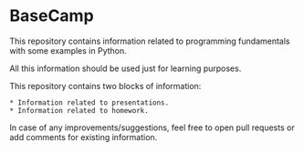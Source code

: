 # BaseCamp
This repository contains information related to programming fundamentals with some examples in Python.

All this information should be used just for learning purposes.

This repository contains two blocks of information:

    * Information related to presentations.
    * Information related to homework.

In case of any improvements/suggestions, feel free to open pull requests or add comments for existing information.
